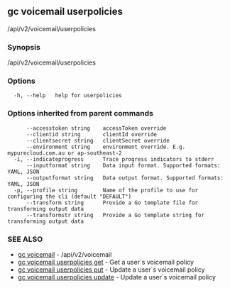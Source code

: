 ## gc voicemail userpolicies

/api/v2/voicemail/userpolicies

### Synopsis

/api/v2/voicemail/userpolicies

### Options

```
  -h, --help   help for userpolicies
```

### Options inherited from parent commands

```
      --accesstoken string    accessToken override
      --clientid string       clientId override
      --clientsecret string   clientSecret override
      --environment string    environment override. E.g. mypurecloud.com.au or ap-southeast-2
  -i, --indicateprogress      Trace progress indicators to stderr
      --inputformat string    Data input format. Supported formats: YAML, JSON
      --outputformat string   Data output format. Supported formats: YAML, JSON
  -p, --profile string        Name of the profile to use for configuring the cli (default "DEFAULT")
      --transform string      Provide a Go template file for transforming output data
      --transformstr string   Provide a Go template string for transforming output data
```

### SEE ALSO

* [gc voicemail](gc_voicemail.html)	 - /api/v2/voicemail
* [gc voicemail userpolicies get](gc_voicemail_userpolicies_get.html)	 - Get a user`s voicemail policy
* [gc voicemail userpolicies put](gc_voicemail_userpolicies_put.html)	 - Update a user`s voicemail policy
* [gc voicemail userpolicies update](gc_voicemail_userpolicies_update.html)	 - Update a user`s voicemail policy


